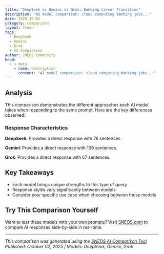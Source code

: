 ```yaml
---
title: "DeepSeek vs Gemini vs Grok: Banking Career Transition"
description: "AI model comparison: cloud computing banking jobs..."
date: 2025-10-02
category: comparison
layout: Clean
tags:
  - DeepSeek
  - Gemini
  - Grok
  - AI Comparison
author: SNEOS Community
head:
  - - meta
    - name: description
      content: "AI model comparison: cloud computing banking jobs..."
---
```


<ChatComparison
  title="DeepSeek vs Gemini vs Grok: Banking Career Transition"
  prompt="cloud computing banking jobs"
  :responses='{
    "DeepSeek": "Of course. This is a fantastic and rapidly growing career path. Cloud computing has become the backbone of modern banking, and the demand for skilled professionals is very high.\n\nHere\u2019s a comprehensive guide to cloud computing jobs in the banking sector, covering roles, required skills, why banks are hiring, and how to get started.\n\n### Why Banks are Heavily Investing in Cloud Computing\n\nBanks are moving away from old, expensive, and inflexible mainframe systems to the cloud for several key reasons:\n\n1.  **Cost Efficiency:** Reduces the need for massive capital expenditure on physical data centers. They pay for what they use (OpEx model).\n2.  **Scalability \u0026 Agility:** Can quickly scale services up or down based on demand (e.g., during tax season or market volatility) and launch new digital products faster.\n3.  **Innovation:** Enables the use of advanced technologies like AI, Machine Learning, and Big Data analytics for fraud detection, personalized marketing, and risk modeling.\n4.  **Security \u0026 Compliance:** Major cloud providers (AWS, Azure, Google Cloud) invest billions in security, often exceeding what a single bank can do. They also offer tools specifically designed for compliance with financial regulations.\n5.  **Disaster Recovery \u0026 Business Continuity:** Cloud platforms provide robust and geographically distributed backup and recovery solutions.\n\n---\n\n### Common Cloud Computing Job Roles in Banking\n\nThe jobs can be broadly categorized into technical, security, and architecture roles.\n\n#### 1. Technical \u0026 Engineering Roles\n*   **Cloud Engineer:** The core builder. Responsible for designing, implementing, and maintaining cloud infrastructure (networks, storage, virtual machines) using Infrastructure as Code (IaC) tools like Terraform or CloudFormation.\n*   **DevOps Engineer:** Focuses on the CI/CD (Continuous Integration/Continuous Deployment) pipeline. They automate the software delivery process, ensuring that new banking applications can be developed, tested, and released quickly and reliably.\n*   **Cloud Data Engineer:** Manages and orchestrates data pipelines in the cloud. They build systems to collect, store, and process massive amounts of financial data for reporting, analytics, and machine learning.\n*   **SRE (Site Reliability Engineer):** Ensures the bank\u0027s cloud-based applications are highly available, reliable, and scalable. They bridge the gap between development and operations.\n\n#### 2. Security \u0026 Compliance Roles\n*   **Cloud Security Engineer:** This is a **critical** role in banking. They are responsible for securing the cloud environment\u2014configuring firewalls, identity and access management (IAM), encryption, and ensuring compliance with standards like PCI-DSS, SOC 2, and regional regulations.\n*   **Cloud Compliance Analyst:** Works closely with security and engineering teams to ensure all cloud deployments adhere to strict financial industry regulations (e.g., GDPR, SOX, BASEL). They often manage audits and documentation.\n\n#### 3. Architecture \u0026 Strategy Roles\n*   **Cloud Solutions Architect:** The \u0022big picture\u0022 role. They design the overall cloud strategy and architecture for specific banking applications or the entire organization. They work closely with business leaders to translate requirements into a secure, scalable technical design.\n*   **Cloud Consultant:** Often works for a consulting firm or the cloud provider itself (AWS, Azure). Advises banks on their cloud migration strategy, best practices, and cost optimization.\n\n---\n\n### Key Skills and Qualifications\n\n**Technical Skills (The \u0022Hard Skills\u0022):**\n*   **Core Cloud Proficiency:** Deep hands-on experience with at least one major cloud platform. **AWS is the market leader, followed by Microsoft Azure.** Google Cloud Platform (GCP) is also used.\n*   **Certifications are highly valued:** AWS Certified Solutions Architect \u2013 Professional, Azure Solutions Architect Expert, or specialty certifications in Security or Networking.\n*   **Infrastructure as Code (IaC):** **Terraform** is the industry leader, but knowledge of AWS CloudFormation or Azure ARM templates is also useful.\n*   **Containers \u0026 Orchestration:** **Kubernetes** and **Docker** are essential for modern application deployment.\n*   **CI/CD Pipelines:** Tools like Jenkins, GitLab CI, GitHub Actions, or Azure DevOps.\n*   **Scripting \u0026 Programming:** Python is the most sought-after language, followed by PowerShell (for Azure) and Bash scripting.\n*   **Security Fundamentals:** A strong understanding of IAM, encryption, network security, and security best practices in the cloud.\n\n**Domain Knowledge \u0026 Soft Skills:**\n*   **Understanding of Financial Regulations:** Knowledge of regulations like **PCI-DSS, GDPR, SOX, and FFIEC guidelines** is a massive advantage.\n*   **Risk Management:** Ability to think about operational risk, credit risk, and market risk in the context of technology.\n*   **Problem-Solving \u0026 Analytical Thinking:** Banking systems are complex; you need to be able to troubleshoot and optimize.\n*   **Communication:** You must be able to explain technical concepts to non-technical stakeholders like compliance officers and business managers.\n\n---\n\n### How to Get Started and Land a Job\n\n1.  **Get Certified:** Start with an associate-level certification like the **AWS Certified Solutions Architect \u2013 Associate** or **Microsoft Azure Administrator Associate**. This validates your foundational knowledge.\n2.  **Build Hands-On Experience:** You don\u0027t need a banking job to start.\n    *   Use the free tiers offered by AWS, Azure, and GCP to build personal projects.\n    *   Create a GitHub repository to showcase your IaC code (Terraform scripts) and automation scripts.\n3.  **Leverage Your Background:**\n    *   **If you\u0027re in IT/Software:** Transition from an on-premise sysadmin, network engineer, or developer role by upskilling in cloud technologies.\n    *   **If you\u0027re a New Graduate:** Focus on certifications, personal projects, and internships. Consider starting in a tech company to gain experience before moving to the highly regulated banking sector.\n    *   **If you\u0027re in a non-technical banking role:** This is harder but possible. Start by moving into a tech-adjacent role like Business Analyst for a cloud migration project while you study for certifications.\n4.  **Target the Right Companies:**\n    *   **Large Investment \u0026 Retail Banks:** JPMorgan Chase, Bank of America, Citi, Goldman Sachs, Morgan Stanley, Wells Fargo.\n    *   **FinTech Companies:** Often are \u0022cloud-native\u0022 and offer great experience. Examples: Stripe, PayPal, Square, Chime, Robinhood.\n    *   **Cloud Service Providers (AWS, Microsoft, Google):** They have dedicated financial services teams and often work directly with banks.\n\n### Job Search Tips\n\n*   **Use Specific Keywords:** Search for \u0022AWS Banking,\u0022 \u0022Azure Financial Services,\u0022 \u0022Cloud Engineer Bank,\u0022 \u0022FinTech DevOps.\u0022\n*   **Highlight Compliance:** On your resume and in interviews, emphasize any experience you have with security, governance, or compliance, even if it wasn\u0027t in the cloud.\n*   **Network:** Use LinkedIn to connect with cloud professionals already working at major banks. Ask them about their experience.\n\nThis field offers tremendous opportunity, competitive salaries, and the chance to work at the forefront of technology in a critical industry. It requires continuous learning but is highly rewarding.",
    "Gemini": "Okay, let\u0027s break down the world of cloud computing jobs in the banking industry. This is a growing and in-demand field, as banks increasingly adopt cloud technologies to improve efficiency, security, and innovation.\n\n**Why Banks are Moving to the Cloud:**\n\n*   **Scalability and Flexibility:** Cloud allows banks to easily scale their IT resources up or down based on demand, especially during peak seasons or for new product launches.\n*   **Cost Reduction:**  Cloud can reduce capital expenditure on hardware and infrastructure maintenance.\n*   **Improved Security:** Cloud providers invest heavily in security, often offering better protection than individual banks can achieve on their own. (However, banks still need to manage their own security *within* the cloud environment.)\n*   **Faster Innovation:** Cloud provides access to a wider range of services and tools that enable banks to develop and deploy new products and services more quickly.\n*   **Data Analytics:** Cloud platforms facilitate the storage and processing of large datasets, enabling banks to gain deeper insights into customer behavior and market trends.\n*   **Regulatory Compliance:** Certain cloud providers offer solutions that help banks meet regulatory requirements.\n*   **Business Continuity:** Cloud-based backups and disaster recovery solutions ensure business continuity in the event of outages or disasters.\n\n**Types of Cloud Computing Jobs in Banking:**\n\nHere are some of the most common and in-demand cloud computing roles you\u0027ll find in the banking sector:\n\n*   **Cloud Architect:**\n    *   **Responsibilities:** Designs and implements cloud infrastructure solutions for the bank, ensuring they are secure, scalable, and cost-effective.  Defines cloud strategy and roadmaps.  Selects appropriate cloud services and technologies.\n    *   **Skills:** Deep understanding of cloud platforms (AWS, Azure, GCP), infrastructure-as-code (Terraform, CloudFormation), networking, security, and architecture principles.  Experience with hybrid cloud environments.  Strong communication and leadership skills.\n*   **Cloud Engineer:**\n    *   **Responsibilities:** Builds, deploys, and manages cloud infrastructure and applications.  Automates infrastructure provisioning and management.  Troubleshoots and resolves cloud-related issues.\n    *   **Skills:** Proficiency in cloud platforms (AWS, Azure, GCP), scripting languages (Python, Bash), configuration management tools (Ansible, Chef, Puppet), containerization (Docker, Kubernetes), and CI/CD pipelines.\n*   **Cloud Security Engineer:**\n    *   **Responsibilities:** Implements and maintains security controls in the cloud environment.  Monitors for security threats and vulnerabilities.  Conducts security assessments and audits.  Ensures compliance with security regulations.\n    *   **Skills:** Strong understanding of cloud security principles, security tools and technologies (firewalls, intrusion detection systems, SIEM), identity and access management (IAM), vulnerability management, and security compliance frameworks (e.g., PCI DSS, SOC 2).\n*   **Cloud Data Engineer:**\n    *   **Responsibilities:** Designs and builds data pipelines for ingesting, processing, and storing data in the cloud.  Develops and maintains data warehouses and data lakes.  Ensures data quality and security.\n    *   **Skills:** Expertise in data warehousing technologies (Snowflake, Redshift, BigQuery), data integration tools (Informatica, Talend), ETL processes, SQL, and data modeling.  Knowledge of big data technologies (Hadoop, Spark) is a plus.\n*   **Cloud DevOps Engineer:**\n    *   **Responsibilities:** Automates the software development and deployment process in the cloud.  Builds and maintains CI/CD pipelines.  Monitors application performance and identifies areas for improvement.\n    *   **Skills:** Proficiency in DevOps practices, CI/CD tools (Jenkins, GitLab CI), containerization (Docker, Kubernetes), configuration management (Ansible, Chef, Puppet), and monitoring tools (Prometheus, Grafana).\n*   **Cloud Database Administrator (DBA):**\n    *   **Responsibilities:** Manages and maintains cloud-based databases.  Ensures database performance, security, and availability.  Performs database backups and recovery.\n    *   **Skills:** Expertise in database technologies (SQL Server, Oracle, MySQL, PostgreSQL), cloud database services (AWS RDS, Azure SQL Database, Google Cloud SQL), database administration tools, and performance tuning.\n*   **Cloud Solutions Architect (Banking Specific):**\n    *   **Responsibilities:** Focuses on designing and implementing cloud solutions specifically tailored to the needs of the banking industry.  This might involve solutions for core banking systems, payment processing, fraud detection, or regulatory compliance.\n    *   **Skills:** All the skills of a Cloud Architect, plus a deep understanding of banking regulations, financial data security, and the specific challenges faced by banks in the cloud.\n*   **Cloud Project Manager:**\n    *   **Responsibilities:** Manages cloud migration projects or cloud-based development projects within the bank.  Ensures projects are delivered on time, within budget, and to the required quality standards.\n    *   **Skills:** Project management methodologies (Agile, Waterfall), cloud computing concepts, risk management, communication, and leadership skills.\n*   **Cloud Support Engineer/Cloud Operations Engineer:**\n    *   **Responsibilities:** Provides technical support to users of the bank\u0027s cloud environment.  Monitors cloud infrastructure and applications.  Troubleshoots and resolves issues.  Performs routine maintenance tasks.\n    *   **Skills:** Strong troubleshooting skills, understanding of cloud platforms, operating systems, networking, and security.  Excellent communication and customer service skills.\n*   **Cloud Compliance Specialist:**\n    *   **Responsibilities:**  Ensures that the bank\u0027s cloud usage complies with all relevant regulations (e.g., GDPR, CCPA, PCI DSS, SOX) and internal policies.  Conducts audits and risk assessments.  Develops and implements compliance programs.\n    *   **Skills:**  Deep understanding of regulatory requirements, cloud security principles, auditing methodologies, and risk management.\n\n**Key Skills and Qualifications:**\n\n*   **Cloud Platform Expertise:** AWS (Amazon Web Services), Azure (Microsoft Azure), and GCP (Google Cloud Platform) are the dominant players.  Choose one or more to specialize in.\n*   **Operating Systems:** Linux and Windows Server are common.\n*   **Networking:**  Understanding of TCP/IP, DNS, routing, firewalls, and VPNs.\n*   **Security:**  Knowledge of security principles, cryptography, IAM, and security tools.\n*   **Scripting and Automation:**  Python, Bash, PowerShell are useful.\n*   **Containerization:** Docker and Kubernetes are essential.\n*   **Configuration Management:** Ansible, Chef, and Puppet are popular.\n*   **DevOps Practices:**  CI/CD, Infrastructure as Code.\n*   **Databases:** SQL and NoSQL databases.\n*   **Data Warehousing:**  Snowflake, Redshift, BigQuery.\n*   **Problem-Solving:**  Strong analytical and troubleshooting skills.\n*   **Communication:**  Ability to communicate technical information effectively to both technical and non-technical audiences.\n*   **Industry Knowledge:**  Understanding of the banking industry, its regulations, and its challenges.\n*   **Certifications:**  Cloud certifications (e.g., AWS Certified Solutions Architect, Azure Solutions Architect Expert, Google Cloud Certified Professional Cloud Architect) can significantly boost your career prospects.\n*   **Soft Skills:** Teamwork, communication, adaptability, and a willingness to learn are all crucial.\n\n**How to Get Into Cloud Computing in Banking:**\n\n1.  **Education and Training:**\n    *   A bachelor\u0027s degree in computer science, information technology, or a related field is typically required.\n    *   Consider pursuing cloud certifications from AWS, Azure, or GCP.\n    *   Online courses and bootcamps can provide valuable skills and knowledge.\n2.  **Gain Experience:**\n    *   Look for internships or entry-level positions at banks or financial institutions.\n    *   Contribute to open-source projects related to cloud computing.\n    *   Build your own cloud projects to showcase your skills.\n3.  **Network:**\n    *   Attend industry events and conferences.\n    *   Connect with cloud professionals on LinkedIn.\n    *   Join online communities and forums.\n4.  **Tailor Your Resume:**\n    *   Highlight your cloud skills and experience.\n    *   Emphasize your knowledge of the banking industry.\n    *   Use keywords that are relevant to the specific job you are applying for.\n5.  **Stay Up-to-Date:**\n    *   Cloud computing is a rapidly evolving field, so it\u0027s important to stay up-to-date on the latest trends and technologies.\n    *   Read industry blogs and publications.\n    *   Attend webinars and online training courses.\n\n**Where to Find Cloud Computing Jobs in Banking:**\n\n*   **Bank Websites:** Check the career pages of major banks.\n*   **Job Boards:** Indeed, LinkedIn, Glassdoor, Monster, Dice.\n*   **Recruiting Agencies:** Robert Half, Hays, Michael Page, etc. (Focus on IT and financial services recruiters)\n*   **Cloud Provider Websites:** AWS, Azure, and GCP often have job boards listing companies that are using their services.\n*   **Industry-Specific Websites:**  Websites focused on banking and finance may have job postings.\n\n**Specific Examples of Banks Hiring for Cloud Roles:**\n\n*   JPMorgan Chase\n*   Bank of America\n*   Citigroup\n*   Wells Fargo\n*   Goldman Sachs\n*   Morgan Stanley\n*   Capital One\n*   Many regional and community banks\n\n**Important Considerations:**\n\n*   **Security is Paramount:**  Banks are highly regulated and deal with sensitive financial data. Security is *always* the top priority when working with cloud technologies in this sector.\n*   **Regulatory Compliance:**  You\u0027ll need to be aware of and comply with regulations like PCI DSS, GDPR, and other financial industry-specific rules.\n*   **Legacy Systems:**  Many banks still rely on legacy systems, so experience integrating cloud solutions with these systems is valuable.\n*   **Hybrid Cloud Environments:**  Banks often use a hybrid cloud approach, combining on-premises infrastructure with cloud services. Experience with hybrid cloud is highly sought after.\n\nBy focusing on the right skills, gaining relevant experience, and networking effectively, you can pursue a successful career in cloud computing in the banking industry. Good luck!\n",
    "Grok": "Cloud computing has become a critical part of the banking industry as financial institutions increasingly adopt digital transformation strategies to enhance efficiency, security, scalability, and customer experience. Cloud computing banking jobs refer to roles that involve designing, implementing, managing, and securing cloud-based solutions tailored for banking and financial services. Below is an overview of such roles, their responsibilities, required skills, and career opportunities.\n\n### **Types of Cloud Computing Banking Jobs**\n1. **Cloud Solutions Architect (Banking Focus)**  \n   - **Role**: Design cloud-based infrastructure and applications for banking systems, ensuring scalability, security, and compliance with regulations like GDPR, PCI DSS, and local financial laws.  \n   - **Responsibilities**: Develop cloud migration strategies, integrate banking systems with cloud platforms (AWS, Azure, Google Cloud), and ensure data protection.  \n   - **Skills**: Cloud platforms (AWS, Azure, GCP), knowledge of banking compliance, microservices, and DevOps tools.\n\n2. **Cloud Security Specialist**  \n   - **Role**: Protect sensitive financial data stored in the cloud fromcyber threats and ensure compliance with banking standards.  \n   - **Responsibilities**: Implement security protocols, conduct risk assessments, manage identity and access (IAM), and monitor for breaches.  \n   - **Skills**: Cybersecurity, encryption, cloud security tools, knowledge of financial regulations, and certifications like Certified Information Systems Security Professional (CISSP).\n\n3. **Cloud Data Engineer (Banking Sector)**  \n   - **Role**: Manage and analyze large volumes of financial data in the cloud to support banking operations and decision-making.  \n   - **Responsibilities**: Build data pipelines, optimize databases on cloud platforms, and ensure data integrity for transactions and customer records.  \n   - **Skills**: Big data tools (Hadoop, Spark), SQL, cloud data services (AWS Redshift, Azure Data Lake), and understanding of financial data models.\n\n4. **Cloud DevOps Engineer**  \n   - **Role**: Streamline the deployment and management of banking applications in the cloud using DevOps practices.  \n   - **Responsibilities**: Automate workflows, manage CI/CD pipelines, and ensure uptime for critical banking systems.  \n   - **Skills**: Docker, Kubernetes, Jenkins, scripting (Python, Bash), and cloud infrastructure management.\n\n5. **Cloud Project Manager (Banking Vertical)**  \n   - **Role**: Oversee cloud migration and implementation projects for banking organizations.  \n   - **Responsibilities**: Coordinate between technical teams and banking stakeholders, manage budgets, timelines, and ensure project alignment with business goals.  \n   - **Skills**: Project management certifications (PMP, Agile), knowledge of cloud technologies, and banking operations.\n\n6. **Cloud Support Engineer**  \n   - **Role**: Provide technical support for cloud-based banking applications and infrastructure.  \n   - **Responsibilities**: Troubleshoot issues, assist with cloud system maintenance, and ensure minimal downtime for banking services.  \n   - **Skills**: Cloud platform knowledge, customer service skills, and basic understanding of banking workflows.\n\n### **Why Cloud Computing in Banking?**\n- **Scalability**: Cloud allows banks to scale resources during peak demand (e.g., during tax season or holidays).\n- **Cost Efficiency**: Reduces the need for on-premises infrastructure, saving costs on hardware and maintenance.\n- **Security**: Advanced cloud security features protect sensitive financial data.\n- **Innovation**: Enables the development of new services like mobile banking apps, AI-driven chatbots, and fraud detection systems.\n- **Compliance**: Cloud providers often offer tools to meet strict banking regulations.\n\n### **Key Skills for Cloud Computing Banking Jobs**\n- **Technical Skills**: Proficiency in cloud platforms (AWS, Microsoft Azure, Google Cloud), Kubernetes, Docker, and CI/CD tools.\n- **Domain Knowledge**: Understanding of banking processes, regulations, and compliance standards (e.g., PCI DSS, AML, KYC).\n- **Security**: Expertise in data encryption, secure API integration, and threat management.\n- **Soft Skills**: Communication, problem-solving, and collaboration to work with cross-functional teams.\n- **Certifications**: AWS Certified Solutions Architect, Microsoft Certified: Azure Fundamentals, Google Cloud Professional Architect, Certified Kubernetes Administrator (CKA), and CISSP for security roles.\n\n### **Career Opportunities**\n- **Top Employers**: Major banks (JPMorgan Chase, Bank of America, HSBC), fintech companies (PayPal, Stripe), and cloud service providers (AWS, Azure) working with banking clients.\n- **Growth Potential**: With the global cloud banking market growing rapidly (projected to reach $40\u002B billion by 2026), demand for skilled professionals is high.\n- **Salary Range**: Varies by role and location. For example, a Cloud Solutions Architect in the US can earn $100,000\u2013$150,000 annually, while a Cloud Security Specialist may earn $120,000\u2013$180,000.\n\n### **How to Get Started**\n1. **Education**: A degree in computer science, IT, or related fields is often required. Some roles may accept equivalent experience.\n2. **Certifications**: Obtain cloud-specific certifications (e.g., AWS Certified Solutions Architect) and banking-specific training (e.g., compliance or fintech courses).\n3. **Experience**: Gain experience through internships or entry-level roles in IT or banking technology.\n4. **Networking**: Join professional groups like FinTech communities or attend cloud computing conferences (e.g., AWS re:Invent).\n5. **Job Portals**: Look for opportunities on platforms like LinkedIn, Indeed, or bank career pages.\n\n### **Challenges in Cloud Computing Banking Jobs**\n- **Regulatory Compliance**: Navigating complex financial regulations while implementing cloud solutions.\n- **Data Sensitivity**: Ensuring the highest level of security for customer and transaction data.\n- **Legacy Systems**: Migrating outdated banking systems to the cloud without disrupting operations.\n\nIf you\u0027re interested in a specific role or want guidance on certifications, tools, or companies hiring for cloud computing banking jobs, let me know!"
  }'
  published-date="14:08"
/>

## Analysis

This comparison demonstrates the different approaches each AI model takes when responding to the same prompt. Here are the key differences observed:

### Response Characteristics

**DeepSeek**: Provides a direct response with 78 sentences. 

**Gemini**: Provides a direct response with 109 sentences. 

**Grok**: Provides a direct response with 67 sentences. 

## Key Takeaways

- Each model brings unique strengths to this type of query
- Response styles vary significantly between models
- Consider your specific use case when choosing between these models

## Try This Comparison Yourself

Want to test these models with your own prompts? Visit [SNEOS.com](https://sneos.com) to compare AI responses side-by-side in real-time.

---

*This comparison was generated using the [SNEOS AI Comparison Tool](https://sneos.com)*
*Published: October 02, 2025 | Models: DeepSeek, Gemini, Grok*
